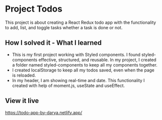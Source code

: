 # Project Todos

This project is about creating a React Redux todo app with the functionality to add, list, and toggle tasks whether a task is done or not.

## How I solved it - What I learned

- This is my first project working with Styled components. I found styled-components effective, structured, and reusable. In my project, I created a folder named styled-components to keep all my components together.
- I created localStorage to keep all my todos saved, even when the page is reloaded.
- In my header, I am showing real-time and date. This functionality I created with help of moment.js, useState and useEffect.

## View it live

https://todo-app-by-darya.netlify.app/
